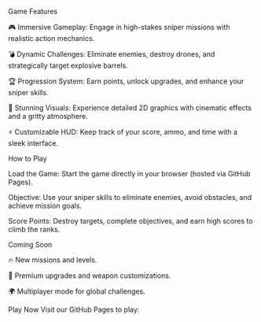 Game Features

🎮 Immersive Gameplay: Engage in high-stakes sniper missions with realistic action mechanics.

💣 Dynamic Challenges: Eliminate enemies, destroy drones, and strategically target explosive barrels.

🏆 Progression System: Earn points, unlock upgrades, and enhance your sniper skills.

🎨 Stunning Visuals: Experience detailed 2D graphics with cinematic effects and a gritty atmosphere.

⚡ Customizable HUD: Keep track of your score, ammo, and time with a sleek interface.

How to Play

Load the Game: Start the game directly in your browser (hosted via GitHub Pages).

Objective: Use your sniper skills to eliminate enemies, avoid obstacles, and achieve mission goals.

Score Points: Destroy targets, complete objectives, and earn high scores to climb the ranks.

Coming Soon

🔥 New missions and levels.

💎 Premium upgrades and weapon customizations.

🌍 Multiplayer mode for global challenges.

Play Now
Visit our GitHub Pages to play:
